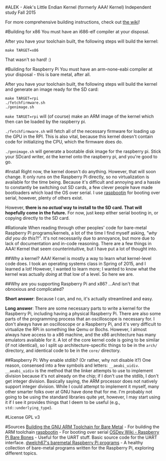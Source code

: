 #ALEK - Alek's Little Endian Kernel
(formerly AAA! Kernel)
Independent study Fall 2015

For more comprehensive building instructions, check out [the wiki](https://github.com/alekratz/aaa/wiki)!

#Building for x86
You must have an i686-elf compiler at your disposal.

After you have your toolchain built, the following steps will build the kernel:
```
make TARGET=x86
```

That wasn't so hard! :)

#Building for Raspberry Pi
You must have an arm-none-eabi compiler at your disposal - this is bare metal, after all.

After you have your toolchain built, the following steps will build the kernel and generate an image ready for the SD card:
```
make TARGET=rpi
./fetchfirmware.sh
./genimage.sh
```

`make TARGET=rpi` will (of course) make an ARM image of the kernel which then can be loaded by the raspberry pi.

`./fetchfirmware.sh` will fetch all of the necessary firmware for loading up the GPU in the RPI. This is also vital, because this kernel doesn't contain code for initializing the CPU, which the firmware does do.

`./genimage.sh` will generate a bootable disk image for the raspberry pi. Stick your SDcard writer, `dd` the kernel onto the raspberry pi, and you're good to go.

#Install
Right now, the kernel doesn't do anything. However, that will soon change. It only runs on the Raspberry Pi directly, so no virtualization is available for the time being. Because it's difficult and annoying and a hassle to constantly be switching out SD cards, a few clever people have made bootloaders which load the OS over serial. I use [raspbootin](https://github.com/mrvn/raspbootin) for booting over serial, however, plenty of others exist.

However, **there is no *actual* way to install to the SD card. That will hopefully come in the future.** For now, just keep either serial booting in, or copying directly to the SD card.

#Rationale
When reading through other peoples' code for bare-metal Raspberry Pi programs/kernels, a lot of the time I find myself asking, *"why did you do this?!"*. It's not necessarily due to annoyance, but more due to lack of documentation and in-code reasoning. There are a few things in AAA! Kernel that seem counterintuitive, but I have put a lot of thought into.

##Why a kernel?
AAA! Kernel is mostly a way to learn what kernel-level code does. I took an operating systems class in Spring of 2015, and I learned a lot! However, I wanted to learn more; I wanted to know what the kernel was actually *doing* at that low of a level. So here we are.

##Why are you supporting Raspberry Pi and x86?
...And isn't that obnoxious and complicated?

**Short answer**: Because I can, and no, it's actually streamlined and easy.

**Long answer**: There are some necessary parts to write a kernel for the Raspberry Pi, including having a physical Raspberry Pi. There are also some parts of the programming process that an oscilloscope is necessary for. I don't always have an oscilloscope or a Raspberry Pi, and it's very difficult to virtualize the RPi in something like Qemu or Bochs. However, I almost always have access to a x86 machine, and the x86 architecture has many emulators available for it. A lot of the core kernel code is going to be similar (if not identical), so I split up architecture-specific things to be in the `arch/` directory, and identical code to be in the `core/` directory.

##Raspberry Pi: Why enable stdlib? (Or rather, why not disable it?)
One reason, consensed into a few symbols and letters: `__aeabi_uidiv`. `__aeabi_uidiv` is the method that the linker attempts to use to implement division because it's not already on the chip; if I don't use the stdlib, I don't get integer division. Basically saying, the ARM processor does not natively support integer division. While I could attempt to implement it myself, many other smarter folks over at GNU have done that for me. I'm probably not going to be using the standard libraries quite yet, however, I may start using it if I see it provides things that I deem to be useful (e.g., `std::underlying_type`).

#License
GPL v3

#Sources
[Building the GNU ARM Toolchain for Bare Metal](http://kunen.org/uC/gnu_tool.html) - For building the ARM toolchain
[raspbootin](https://github.com/mrvn/raspbootin) - For booting over serial
[OSDev Wiki - Raspberry Pi Bare Bones](http://wiki.osdev.org/ARM_RaspberryPi_Tutorial_C) - Useful for the UART stuff. Basic source code for the UART interface.
[dwelch67's baremetal Raspberry Pi programs](https://github.com/dwelch67/raspberrypi) - A healthy collection of bare-metal programs written for the Raspberry Pi, exploring different topics.
